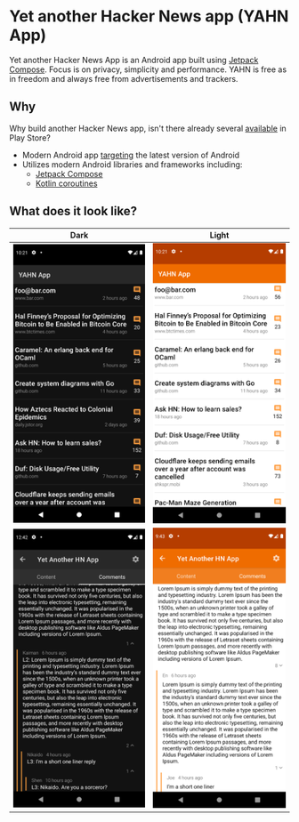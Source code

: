 # Yet another Hacker News app (YAHN App)

Yet another Hacker News App is an Android app built using [Jetpack Compose](https://developer.android.com/jetpack/compose). Focus is on privacy, simplicity and performance. YAHN is free as in freedom and always free from advertisements and trackers.

## Why

Why build another Hacker News app, isn't there already several [available](https://play.google.com/store/apps/collection/cluster?clp=ggENCgtoYWNrZXIgbmV3cw%3D%3D:S:ANO1ljLdfVU&gsr=ChCCAQ0KC2hhY2tlciBuZXdz:S:ANO1ljK0-98) in Play Store?

* Modern Android app [targeting](https://github.com/jeremyrempel/yahnapp/blob/603d94abd96727bc1086cb4bed6403b59057fb52/app/build.gradle#L12) the latest version of Android
* Utilizes modern Android libraries and frameworks including:
  * [Jetpack Compose](https://developer.android.com/jetpack/compose)
  * [Kotlin coroutines](https://developer.android.com/kotlin/coroutines)

## What does it look like?

Dark             | Light 
:-------------------------:|:-------------------------:
![](./screenshots/screen-home-dark.png)  | ![](./screenshots/screen-home-light.png) 
![](./screenshots/screen-comments-dark.png)  | ![](./screenshots/screen-comments-light.png) 